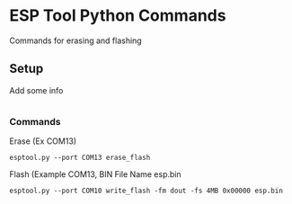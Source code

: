 # ESP Tool Python Commands

Commands for erasing and flashing

## Setup

Add some info

```

```

### Commands

Erase (Ex COM13)

```
esptool.py --port COM13 erase_flash
```

Flash (Example COM13, BIN File Name esp.bin

```
esptool.py --port COM10 write_flash -fm dout -fs 4MB 0x00000 esp.bin
```

